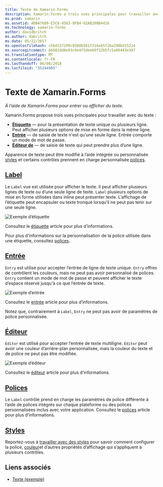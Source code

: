 ```yaml
---
title: Texte de Xamarin.Forms
description: Xamarin.Forms a trois vues principales pour travailler avec du texte, et cet article explique comment les utiliser pour entrer et afficher du texte dans les applications de Xamarin.Forms.
ms.prod: xamarin
ms.assetid: 4DBA7689-E5C8-4583-8FB4-02AB208B4416
ms.technology: xamarin-forms
author: davidbritch
ms.author: dabritch
ms.date: 05/22/2017
ms.openlocfilehash: c5bd157299c9388b561f316e65f2ba290bd15224
ms.sourcegitcommit: 66682dd8e93c0e4f5dee69f32b5fc5a96443e307
ms.translationtype: MT
ms.contentlocale: fr-FR
ms.lasthandoff: 06/08/2018
ms.locfileid: "35244985"
---
```

# <a name="text-in-xamarinforms"></a>Texte de Xamarin.Forms

_À l’aide de Xamarin.Forms pour entrer ou afficher du texte._

Xamarin.Forms propose trois vues principales pour travailler avec du texte :

- **[Étiquette](#Label)**  &mdash; pour la présentation de texte unique ou plusieurs ligne. Peut afficher plusieurs options de mise en forme dans la même ligne.
- **[Entrée](#Entry)**  &mdash; de saisie de texte n'est qu’une seule ligne. Entrée comporte un mode de mot de passe.
- **[Éditeur de](#Editor)**  &mdash; de saisie de texte qui peut prendre plus d’une ligne.

Apparence de texte peut être modifié à l’aide intégrée ou personnalisée [styles](#Styles) et certains contrôles prennent en charge personnalisée [polices](#Fonts).

<a name="Label" />

## <a name="labellabelmd"></a>[Label](label.md)

Le `Label` vue est utilisée pour afficher le texte. Il peut afficher plusieurs lignes de texte ou d’une seule ligne de texte. `Label` plusieurs options de mise en forme utilisées dans inline peut présenter texte. L’affichage de l’étiquette peut encapsuler ou texte tronqué lorsqu’il ne peut pas tenir sur une seule ligne.

![](images/label.png "Exemple d’étiquette")

Consultez le [étiquette](label.md) article pour plus d’informations.

Pour plus d’informations sur la personnalisation de la police utilisée dans une étiquette, consultez [polices](fonts.md).

<a name="Entry" />

## <a name="entryentrymd"></a>[Entrée](entry.md)

`Entry` est utilisé pour accepter l’entrée de ligne de texte unique. `Entry` offres de contrôlent les couleurs, mais ne peut pas avoir personnalisé de polices. `Entry` contient un mode de mot de passe et peuvent afficher le texte d’espace réservé jusqu'à ce que l’entrée de texte.

![](images/entry.png "Exemple d’entrée")

Consultez le [entrée](entry.md) article pour plus d’informations.

Notez que, contrairement à `Label`, `Entry` ne peut pas avoir de paramètres de police personnalisée.

<a name="Editor" />

## <a name="editoreditormd"></a>[Éditeur](editor.md)

`Editor` est utilisé pour accepter l’entrée de texte multiligne. `Editor` peut avoir une couleur d’arrière-plan personnalisée, mais la couleur du texte et de police ne peut pas être modifiée.

![](images/editor.png "Exemple d’éditeur")

Consultez le [éditeur](editor.md) article pour plus d’informations.

<a name="Fonts" />

## <a name="fontsfontsmd"></a>[Polices](fonts.md)

Le `Label` contrôle prend en charge les paramètres de police différente à l’aide de polices intégrés sur chaque plateforme ou des polices personnalisées inclus avec votre application. Consultez le [polices](fonts.md) article pour plus d’informations.

<a name="Styles" />

## <a name="stylesstylesmd"></a>[Styles](styles.md)

Reportez-vous à [travailler avec des styles](~/xamarin-forms/user-interface/styles/index.md) pour savoir comment configurer la police, [couleur](~/xamarin-forms/user-interface/colors.md)et d’autres propriétés d’affichage qui s’appliquent à plusieurs contrôles.



## <a name="related-links"></a>Liens associés

- [Texte (exemple)](https://developer.xamarin.com/samples/xamarin-forms/UserInterface/Text)
